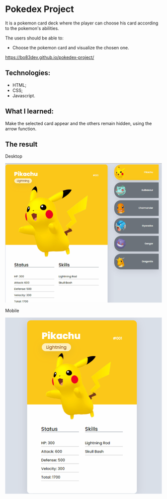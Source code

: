 # Pokedex Project

It is a pokemon card deck where the player can choose his card according to the pokemon's abilities.

The users should be able to:

- Choose the pokemon card and visualize the chosen one.

https://bo83dev.github.io/pokedex-project/

## Technologies:

- HTML;
- CSS;
- Javascript.

## What I learned: 

Make the selected card appear and the others remain hidden, using the arrow function.

## The result

Desktop 

<img src="./src/pokedex-desktop-screen.gif" alt="Pokedex project desktop screen gif">

Mobile

<img src="./src/pokedex-mobile-screen.gif" alt="Pokedex project mobile screen gif">
